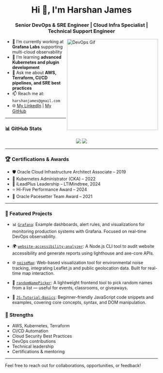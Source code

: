 <h1 align="center">Hi 👋, I'm Harshan James</h1>
<h3 align="center">Senior DevOps & SRE Engineer | Cloud Infra Specialist | Technical Support Engineer</h3>

<img align="right" alt="DevOps Gif" width="300" src="https://media.giphy.com/media/xT9IgzoKnwFNmISR8I/giphy.gif">

- 🔭 I’m currently working at **Grafana Labs** supporting multi-cloud observability  
- 🌱 I’m learning **advanced Kubernetes and plugin development**  
- 💬 Ask me about **AWS, Terraform, CI/CD pipelines, and SRE best practices**  
- 📫 Reach me at: `harshanjames@gmail.com`  
- 🌐 [My LinkedIn](https://linkedin.com/in/harshan-james) | [My GitHub](https://github.com/harshanjames)  

---

### 📊 GitHub Stats

<p align="center">
  <img src="https://github-readme-stats.vercel.app/api?username=harshanjames&show_icons=true&theme=github_dark&hide=prs"/>
  <img src="https://github-readme-stats.vercel.app/api/top-langs/?username=harshanjames&layout=compact&theme=github_dark"/>
</p>

---

### 🏆 Certifications & Awards

- 🛡️ Oracle Cloud Infrastructure Architect Associate – 2019  
- 🔧 Kubernetes Administrator (CKA) – 2022  
- 🥇 iLeadPlus Leadership – LTIMindtree, 2024  
- ⭐ Hi-Five Performance Award – 2024  
- 🏅 Oracle Pacesetter Team Award – 2021  

---

### 📁 Featured Projects

- 📊 [`Grafana`](https://github.com/harshanjames/Grafana): Example dashboards, alert rules, and visualizations for monitoring production systems with Grafana. Focused on real-time DevOps observability.

- 🌍 [`website-accessibility-analyzer`](https://github.com/harshanjames/website-accessibility-analyzer): A Node.js CLI tool to audit website accessibility and generate reports using lighthouse and axe-core APIs.

- 🌐 [`noiseMap`](https://github.com/harshanjames/noiseMap): Web-based visualization tool for environmental noise tracking, integrating Leaflet.js and public geolocation data. Built for real-time map interaction.

- 🎲 [`randomNamePicker`](https://github.com/harshanjames/randomNamePicker): A lightweight frontend tool to pick random names from a list — useful for events, classrooms, or giveaways.

- 📘 [`JS-Tutorial-Basics`](https://github.com/harshanjames/JS-Tutorial-Basics): Beginner-friendly JavaScript code snippets and examples, covering core concepts, syntax, and DOM manipulation.

### 💪 Strengths
- AWS, Kubernetes, Terraform
- CI/CD Automation
- Cloud Security Best Practices
- DevOps contributions
- Technical leadership
- Certifications & mentoring
---
Feel free to reach out for collaborations, opportunities, or feedback!

